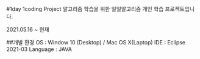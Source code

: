 #1day 1coding Project
알고리즘 학습을 위한 일일알고리즘 개인 학습 프로젝트입니다.

2021.05.16 ~ 현재

##개발 환경
OS : Window 10 (Desktop) / Mac OS X(Laptop)
IDE : Eclipse 2021-03
Language : JAVA
